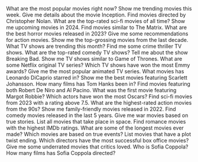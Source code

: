 
What are the most popular movies right now?
Show me trending movies this week.
Give me details about the movie Inception.
Find movies directed by Christopher Nolan.
What are the top-rated sci-fi movies of all time?
Show me upcoming movies in 2024.
Find movies similar to The Matrix.
What are the best horror movies released in 2023?
Give me some recommendations for action movies.
Show me the top-grossing movies from the last decade.
What TV shows are trending this month?
Find me some crime thriller TV shows.
What are the top-rated comedy TV shows?
Tell me about the show Breaking Bad.
Show me TV shows similar to Game of Thrones.
What are some Netflix original TV series?
Which TV shows have won the most Emmy awards?
Give me the most popular animated TV series.
What movies has Leonardo DiCaprio starred in?
Show me the best movies featuring Scarlett Johansson.
How many films has Tom Hanks been in?
Find movies featuring both Robert De Niro and Al Pacino.
What was the first movie featuring Margot Robbie?
Which actors have won the most Oscars?
Find sci-fi movies from 2023 with a rating above 7.5.
What are the highest-rated action movies from the 90s?
Show me family-friendly movies released in 2022.
Find comedy movies released in the last 5 years.
Give me war movies based on true stories.
List all movies that take place in space.
Find romance movies with the highest IMDb ratings.
What are some of the longest movies ever made?
Which movies are based on true events?
List movies that have a plot twist ending.
Which directors have the most successful box office movies?
Give me some underrated movies that critics loved.
Who is Sofia Coppola?
How many films has Sofia Coppola directed?